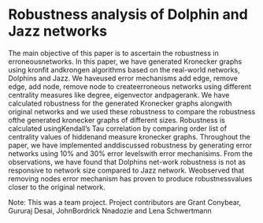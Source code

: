 # Robustness analysis of Dolphin and Jazz networks

The  main  objective  of  this  paper  is  to  ascertain  the  robustness  in  erroneousnetworks.   In  this  paper,  we  have  generated  Kronecker  graphs  using  kronfit  andkrongen algorithms based on the real-world networks, Dolphins and Jazz.  We haveused  error  mechanisms  add  edge,  remove  edge,  add  node,  remove  node  to  createerroneous networks using different centrality measures like degree, eigenvector andpagerank.  We have calculated robustness for the generated Kronecker graphs alongwith original networks and we used these robustness to compare the robustness ofthe  generated  kronecker  graphs  of  different  sizes.   Robustness  is  calculated  usingKendall’s  Tau  correlation  by  comparing  order  list  of  centrality  values  of  hiddenand measure kronecker graphs.  Throughout the paper, we have implemented anddiscussed robustness by generating error networks using 10% and 30% error levelswith error mechanisims.  From the observations, we have found that Dolphins net-work robustness is not as responsive to network size compared to Jazz network.  Weobserved that removing nodes error mechanism has proven to produce robustnessvalues closer to the original network. 

Note:  This was a team project. Project contributors are Grant Conybear, Gururaj Desai, JohnBordrick Nnadozie and Lena Schwertmann 
